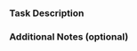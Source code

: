 ### Task Description

<!-- What should and what actually happens. -->

### Additional Notes (optional)

<!-- Provide any additional notes: related PRs, screenshots, et al.). -->
